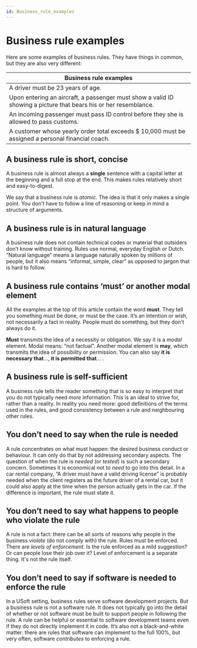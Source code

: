 ```yaml
---
id: Business_rule_examples
---
```


# Business rule examples

Here are some examples of business rules. They have things in common, but they are also very different:

|**Business rule examples**|
|--------|
|A driver must be 23 years of age.|
|Upon entering an aircraft, a passenger must show a valid ID showing a picture that bears his or her resemblance.|
|An incoming passenger must pass ID control before they she is allowed to pass customs.|
|A customer whose yearly order total exceeds $ 10,000 must be assigned a personal financial coach.|



## A business rule is short, concise

A business rule is almost always a **single** sentence with a capital letter at the beginning and a full stop at the end. This makes rules relatively short and easy-to-digest.

We say that a business rule is *atomic.* The idea is that it only makes a single point. You don't have to follow a line of reasoning or keep in mind a structure of arguments.

## A business rule is in natural language

A business rule does not contain technical codes or material that outsiders don’t know without training. Rules use normal, everyday English or Dutch. “Natural language” means a language naturally spoken by millions of people, but it also means “informal, simple, clear” as opposed to jargon that is hard to follow.

## A business rule contains ‘must’ or another modal element

All the examples at the top of this article contain the word **must**. They tell you something must be done, or must be the case. It’s an intention or wish, not necessarily a fact in reality. People must do something, but they don't always do it.

**Must** transmits the idea of a necessity or obligation. We say it is a *modal* element. Modal means: “not factual”. Another modal element is **may**, which transmits the idea of possibility or permission. You can also say **it is necessary that**…, **it is permitted that**… .

## A business rule is self-sufficient

A business rule tells the reader something that is so easy to interpret that you do not typically need *more* information. This is an ideal to strive for, rather than a reality. In reality you need more: good definitions of the terms used in the rules, and good consistency between a rule and neighbouring other rules.

## You don’t need to say when the rule is needed

A rule concentrates on what must happen: the desired business conduct or behaviour. It can only do that by not addressing secondary aspects. The question of when the rule is *needed* (or *tested*) is such a secondary concern. Sometimes it is economical not to *need* to go into this detail. In a car rental company, “A driver must have a valid driving license” is probably needed when the client registers as the future driver of a rental car, but it could also apply at the time when the person actually gets in the car. If the difference is important, the rule must state it.

## You don’t need to say what happens to people who violate the rule

A rule is not a fact: there can be all sorts of reasons why people in the business *violate* (do not comply with) the rule. Rules must be enforced. There are *levels of enforcement.* Is the rule enforced as a mild suggestion? Or can people lose their job over it? Level of enforcement is a separate thing. It's not the rule itself.

## You don’t need to say if software is needed to enforce the rule

In a USoft setting, business rules serve software development projects. But a business rule is not a software rule. It does not typically go into the detail of whether or not software must be built to support people in following the rule. A rule can be helpful or essential to software development teams even if they do not directly implement it in code. It’s also not a black-and-white matter: there are rules that software can implement to the full 100%, but very often, software *contributes* to enforcing a rule.